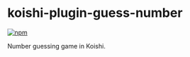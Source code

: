 # koishi-plugin-guess-number

[![npm](https://img.shields.io/npm/v/koishi-plugin-guess-number?style=flat-square)](https://www.npmjs.com/package/koishi-plugin-guess-number)

Number guessing game in Koishi.

